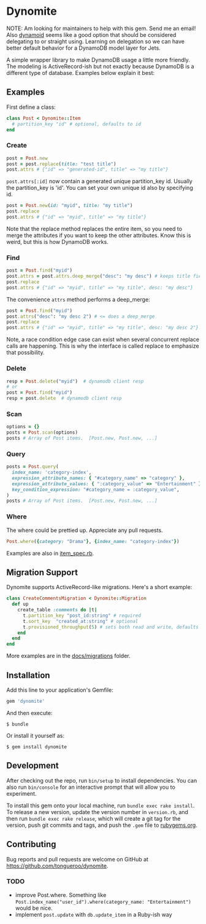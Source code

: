 # Dynomite

NOTE: Am looking for maintainers to help with this gem. Send me an email!  Also [dynamoid](https://github.com/Dynamoid/dynamoid) seems like a good option that should be considered delegating to or straight using. Learning on delegation so we can have better default behavior for a DynamoDB model layer for Jets.

A simple wrapper library to make DynamoDB usage a little more friendly.  The modeling is ActiveRecord-ish but not exactly because DynamoDB is a different type of database.  Examples below explain it best:

## Examples

First define a class:

```ruby
class Post < Dynomite::Item
  # partition_key "id" # optional, defaults to id
end
```

### Create

```ruby
post = Post.new
post = post.replace(title: "test title")
post.attrs # {"id" => "generated-id", title" => "my title"}
```

`post.attrs[:id]` now contain a generated unique partition_key id.  Usually the partition_key is 'id'. You can set your own unique id also by specifying id.

```ruby
post = Post.new(id: "myid", title: "my title")
post.replace
post.attrs # {"id" => "myid", title" => "my title"}
```

Note that the replace method replaces the entire item, so you need to merge the attributes if you want to keep the other attributes.  Know this is weird, but this is how DynamoDB works.

### Find

```ruby
post = Post.find("myid")
post.attrs = post.attrs.deep_merge("desc": "my desc") # keeps title field
post.replace
post.attrs # {"id" => "myid", title" => "my title", desc: "my desc"}
```

The convenience `attrs` method performs a deep_merge:

```ruby
post = Post.find("myid")
post.attrs("desc": "my desc 2") # <= does a deep_merge
post.replace
post.attrs # {"id" => "myid", title" => "my title", desc: "my desc 2"}
```

Note, a race condition edge case can exist when several concurrent replace
calls are happening.  This is why the interface is called replace to
emphasize that possibility.

### Delete

```ruby
resp = Post.delete("myid")  # dynamodb client resp
# or
post = Post.find("myid")
resp = post.delete  # dynamodb client resp
```

### Scan

```ruby
options = {}
posts = Post.scan(options)
posts # Array of Post items.  [Post.new, Post.new, ...]
```

### Query

```ruby
posts = Post.query(
  index_name: 'category-index',
  expression_attribute_names: { "#category_name" => "category" },
  expression_attribute_values: { ":category_value" => "Entertainment" },
  key_condition_expression: "#category_name = :category_value",
)
posts # Array of Post items.  [Post.new, Post.new, ...]
```

### Where

The where could be prettied up. Appreciate any pull requests.

```ruby
Post.where({category: "Drama"}, {index_name: "category-index"})
```

Examples are also in [item_spec.rb](spec/lib/dynomite/item_spec.rb).

## Migration Support

Dynomite supports ActiveRecord-like migrations.  Here's a short example:

```ruby
class CreateCommentsMigration < Dynomite::Migration
  def up
    create_table :comments do |t|
      t.partition_key "post_id:string" # required
      t.sort_key  "created_at:string" # optional
      t.provisioned_throughput(5) # sets both read and write, defaults to 5 when not set
    end
  end
end
```

More examples are in the [docs/migrations](docs/migrations) folder.

## Installation

Add this line to your application's Gemfile:

```ruby
gem 'dynomite'
```

And then execute:

    $ bundle

Or install it yourself as:

    $ gem install dynomite

## Development

After checking out the repo, run `bin/setup` to install dependencies. You can also run `bin/console` for an interactive prompt that will allow you to experiment.

To install this gem onto your local machine, run `bundle exec rake install`. To release a new version, update the version number in `version.rb`, and then run `bundle exec rake release`, which will create a git tag for the version, push git commits and tags, and push the `.gem` file to [rubygems.org](https://rubygems.org).

## Contributing

Bug reports and pull requests are welcome on GitHub at https://github.com/tongueroo/dynomite.

### TODO

* improve Post.where.  Something like `Post.index_name("user_id").where(category_name: "Entertainment")` would be nice.
* implement `post.update` with `db.update_item` in a Ruby-ish way
